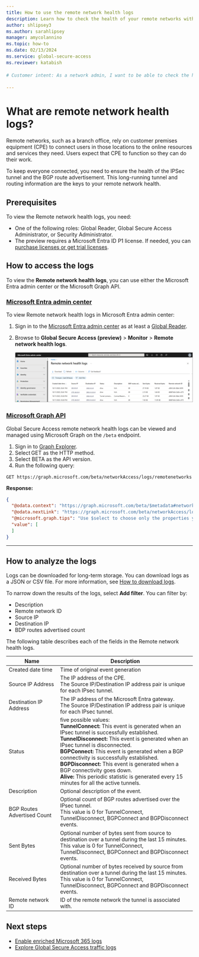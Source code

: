```yaml
---
title: How to use the remote network health logs
description: Learn how to check the health of your remote networks with the Global Secure Access remote network health logs.
author: shlipsey3
ms.author: sarahlipsey
manager: amycolannino
ms.topic: how-to
ms.date: 02/13/2024
ms.service: global-secure-access
ms.reviewer: katabish

# Customer intent: As a network admin, I want to be able to check the health of my remote networks so that I can troubleshoot issues and make improvements to my configurations.

---
```


# What are remote network health logs?

Remote networks, such as a branch office, rely on customer premises equipment (CPE) to connect users in those locations to the online resources and services they need. Users expect that CPE to function so they can do their work.

To keep everyone connected, you need to ensure the health of the IPSec tunnel and the BGP route advertisement. This long-running tunnel and routing information are the keys to your remote network health.

## Prerequisites

To view the Remote network health logs, you need:

- One of the following roles: Global Reader, Global Secure Access Administrator, or Security Administrator.
- The preview requires a Microsoft Entra ID P1 license. If needed, you can [purchase licenses or get trial licenses](https://aka.ms/azureadlicense).

## How to access the logs

To view the **Remote network health logs**, you can use either the Microsoft Entra admin center or the Microsoft Graph API.

### [Microsoft Entra admin center](#tab/microsoft-entra-admin-center) 

To view Remote network health logs in Microsoft Entra admin center:

1. Sign in to the [Microsoft Entra admin center](https://entra.microsoft.com) as at least a [Global Reader](/azure/active-directory/roles/permissions-reference#global-reader).
1. Browse to **Global Secure Access (preview)** > **Monitor** > **Remote network health logs**.

    ![Screenshot of the Remote network health logs.](media/how-to-remote-network-health-logs/remote-network-health-logs.png)

### [Microsoft Graph API](#tab/microsoft-graph-api)

Global Secure Access remote network health logs can be viewed and managed using Microsoft Graph on the `/beta` endpoint.

1. Sign in to [Graph Explorer](https://aka.ms/ge).
1. Select GET as the HTTP method.
1. Select BETA as the API version.
1. Run the following query:

```http
GET https://graph.microsoft.com/beta/networkAccess/logs/remotenetworks
```

**Response:**

```json
{
  "@odata.context": "https://graph.microsoft.com/beta/$metadata#networkAccess/logs/remoteNetworks",
  "@odata.nextLink": "https://graph.microsoft.com/beta/networkAccess/logs/remotenetworks?$skiptoken=a0850fa33aecaf5fc7240fdd13929d25cc2ffbaa9e985c2fd3787a9283ba28c0",
  "@microsoft.graph.tips": "Use $select to choose only the properties your app needs, as this can lead to performance improvements. For example: GET networkAccess/logs/remoteNetworks?$select=bgpRoutesAdvertisedCount,createdDateTime",
  "value": [
  ]
}
```

---

## How to analyze the logs

Logs can be downloaded for long-term storage. You can download logs as a JSON or CSV file. For more information, see [How to download logs](~/identity/monitoring-health/howto-download-logs.md).

To narrow down the results of the logs, select **Add filter**. You can filter by:

- Description
- Remote network ID
- Source IP
- Destination IP
- BDP routes advertised count

The following table describes each of the fields in the Remote network health logs.

| Name | Description |
| -- | -- |
| Created date time | Time of original event generation |
| Source IP Address | The IP address of the CPE.</br> The Source IP/Destination IP address pair is unique for each IPsec tunnel. |
| Destination IP Address | The IP address of the Microsoft Entra gateway.</br> The Source IP/Destination IP address pair is unique for each IPsec tunnel. |
| Status | five possible values:</br> **TunnelConnect:** This event is generated when an IPsec tunnel is successfully established.</br> **TunnelDisconnect:** This event is generated when an IPsec tunnel is disconnected.</br> **BGPConnect:** This event is generated when a BGP connectivity is successfully established.</br> **BGPDisconnect:** This event is generated when a BGP connectivity goes down.</br> **Alive:** This periodic statistic is generated every 15 minutes for all the active tunnels. |
| Description | Optional description of the event. |
| BGP Routes Advertised Count | Optional count of BGP routes advertised over the IPsec tunnel.</br> This value is 0 for TunnelConnect, TunnelDisconnect, BGPConnect and BGPDisconnect events. |
| Sent Bytes | Optional number of bytes sent from source to destination over a tunnel during the last 15 minutes.</br> This value is 0 for TunnelConnect, TunnelDisconnect, BGPConnect and BGPDisconnect events. |
| Received Bytes | Optional number of bytes received by source from destination over a tunnel during the last 15 minutes.</br> This value is 0 for TunnelConnect, TunnelDisconnect, BGPConnect and BGPDisconnect events. |
| Remote network ID | ID of the remote network the tunnel is associated with. |

## Next steps

- [Enable enriched Microsoft 365 logs](how-to-view-enriched-logs.md)
- [Explore Global Secure Access traffic logs](how-to-view-traffic-logs.md)